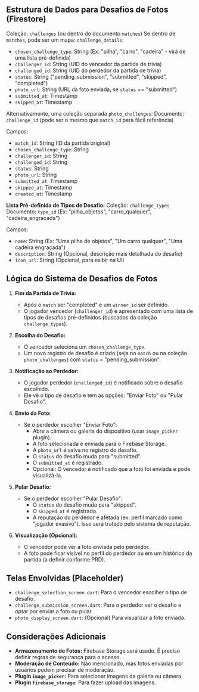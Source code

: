 ## Estrutura de Dados para Desafios de Fotos (Firestore)

Coleção: `challenges` (ou dentro do documento `matches`)
Se dentro de `matches`, pode ser um mapa:
`challenge_details`:
  * `chosen_challenge_type`: String (Ex: "pilha", "carro", "cadeira" - virá de uma lista pré-definida)
  * `challenger_id`: String (UID do vencedor da partida de trivia)
  * `challenged_id`: String (UID do perdedor da partida de trivia)
  * `status`: String ("pending_submission", "submitted", "skipped", "completed")
  * `photo_url`: String (URL da foto enviada, se `status` == "submitted")
  * `submitted_at`: Timestamp
  * `skipped_at`: Timestamp

Alternativamente, uma coleção separada `photo_challenges`:
Documento: `challenge_id` (pode ser o mesmo que `match_id` para fácil referência)

Campos:
*   `match_id`: String (ID da partida original)
*   `chosen_challenge_type`: String
*   `challenger_id`: String
*   `challenged_id`: String
*   `status`: String
*   `photo_url`: String
*   `submitted_at`: Timestamp
*   `skipped_at`: Timestamp
*   `created_at`: Timestamp

**Lista Pré-definida de Tipos de Desafio:**
Coleção: `challenge_types`
Documento: `type_id` (Ex: "pilha_objetos", "carro_qualquer", "cadeira_engracada")

Campos:
*   `name`: String (Ex: "Uma pilha de objetos", "Um carro qualquer", "Uma cadeira engraçada")
*   `description`: String (Opcional, descrição mais detalhada do desafio)
*   `icon_url`: String (Opcional, para exibir na UI)

## Lógica do Sistema de Desafios de Fotos

1.  **Fim da Partida de Trivia:**
    *   Após o `match` ser "completed" e um `winner_id` ser definido.
    *   O jogador vencedor (`challenger_id`) é apresentado com uma lista de tipos de desafios pré-definidos (buscados da coleção `challenge_types`).

2.  **Escolha do Desafio:**
    *   O vencedor seleciona um `chosen_challenge_type`.
    *   Um novo registro de desafio é criado (seja no `match` ou na coleção `photo_challenges`) com `status` = "pending_submission".

3.  **Notificação ao Perdedor:**
    *   O jogador perdedor (`challenged_id`) é notificado sobre o desafio escolhido.
    *   Ele vê o tipo de desafio e tem as opções: "Enviar Foto" ou "Pular Desafio".

4.  **Envio da Foto:**
    *   Se o perdedor escolher "Enviar Foto":
        *   Abre a câmera ou galeria do dispositivo (usar `image_picker` plugin).
        *   A foto selecionada é enviada para o Firebase Storage.
        *   A `photo_url` é salva no registro do desafio.
        *   O `status` do desafio muda para "submitted".
        *   O `submitted_at` é registrado.
        *   Opcional: O vencedor é notificado que a foto foi enviada e pode visualizá-la.

5.  **Pular Desafio:**
    *   Se o perdedor escolher "Pular Desafio":
        *   O `status` do desafio muda para "skipped".
        *   O `skipped_at` é registrado.
        *   A reputação do perdedor é afetada (ex: perfil marcado como "jogador evasivo"). Isso será tratado pelo sistema de reputação.

6.  **Visualização (Opcional):**
    *   O vencedor pode ver a foto enviada pelo perdedor.
    *   A foto pode ficar visível no perfil do perdedor ou em um histórico da partida (a definir conforme PRD).

## Telas Envolvidas (Placeholder)

*   `challenge_selection_screen.dart`: Para o vencedor escolher o tipo de desafio.
*   `challenge_submission_screen.dart`: Para o perdedor ver o desafio e optar por enviar a foto ou pular.
*   `photo_display_screen.dart`: (Opcional) Para visualizar a foto enviada.

## Considerações Adicionais

*   **Armazenamento de Fotos:** Firebase Storage será usado. É preciso definir regras de segurança para o acesso.
*   **Moderação de Conteúdo:** Não mencionado, mas fotos enviadas por usuários podem precisar de moderação.
*   **Plugin `image_picker`:** Para selecionar imagens da galeria ou câmera.
*   **Plugin `firebase_storage`:** Para fazer upload das imagens.

